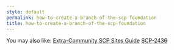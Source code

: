 ```yaml
---
style: default
permalink: how-to-create-a-branch-of-the-scp-foundation
title: how-to-create-a-branch-of-the-scp-foundation
---
```

You may also like:
[Extra-Community SCP Sites Guide](http://scp-wiki.net/extra-community-scp-sites-guide)
[SCP-2436](http://scp-wiki.net/scp-2436)